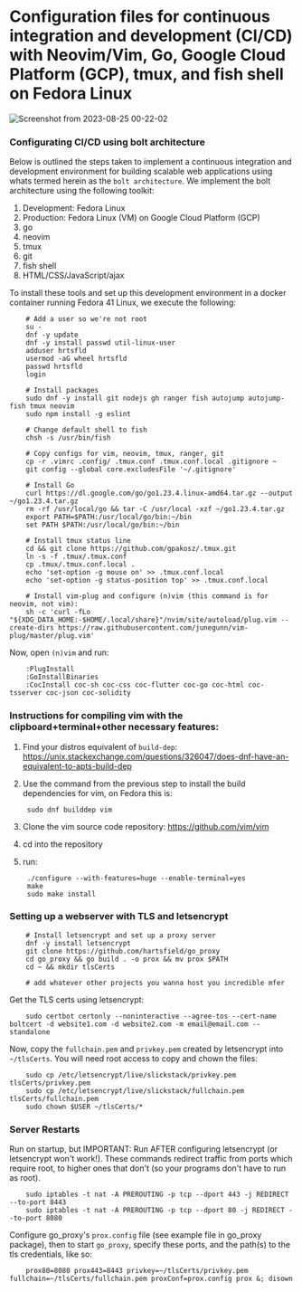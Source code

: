 # Configuration files for continuous integration and development (CI/CD) with Neovim/Vim, Go, Google Cloud Platform (GCP), tmux, and fish shell on Fedora Linux

![Screenshot from 2023-08-25 00-22-02](https://github.com/hartsfield/vimrc/assets/30379836/dc59a4e1-c5a7-4119-83ac-6f842cc6ae77)

### Configurating CI/CD using bolt architecture

Below is outlined the steps taken to implement a continuous integration and development environment for building scalable web applications using whats termed herein as the `bolt architecture`. We implement the bolt architecture using the following toolkit:

 1. Development: Fedora Linux
 2. Production: Fedora Linux (VM) on Google Cloud Platform (GCP)
 2. go
 3. neovim
 4. tmux
 5. git
 6. fish shell
 7. HTML/CSS/JavaScript/ajax

To install these tools and set up this development environment in a docker container running Fedora 41 Linux, we execute the following:

        # Add a user so we're not root
        su -
        dnf -y update
        dnf -y install passwd util-linux-user
        adduser hrtsfld
        usermod -aG wheel hrtsfld
        passwd hrtsfld
        login

        # Install packages
        sudo dnf -y install git nodejs gh ranger fish autojump autojump-fish tmux neovim
        sudo npm install -g eslint

        # Change default shell to fish
        chsh -s /usr/bin/fish

        # Copy configs for vim, neovim, tmux, ranger, git
        cp -r .vimrc .config/ .tmux.conf .tmux.conf.local .gitignore ~
        git config --global core.excludesFile '~/.gitignore'

        # Install Go
        curl https://dl.google.com/go/go1.23.4.linux-amd64.tar.gz --output ~/go1.23.4.tar.gz
        rm -rf /usr/local/go && tar -C /usr/local -xzf ~/go1.23.4.tar.gz
        export PATH=$PATH:/usr/local/go/bin:~/bin
        set PATH $PATH:/usr/local/go/bin:~/bin

        # Install tmux status line
        cd && git clone https://github.com/gpakosz/.tmux.git
        ln -s -f .tmux/.tmux.conf
        cp .tmux/.tmux.conf.local .
        echo 'set-option -g mouse on' >> .tmux.conf.local
        echo 'set-option -g status-position top' >> .tmux.conf.local

        # Install vim-plug and configure (n)vim (this command is for neovim, not vim):
        sh -c 'curl -fLo "${XDG_DATA_HOME:-$HOME/.local/share}"/nvim/site/autoload/plug.vim --create-dirs https://raw.githubusercontent.com/junegunn/vim-plug/master/plug.vim'

Now, open `(n)vim` and run:
        
        :PlugInstall
        :GoInstallBinaries
        :CocInstall coc-sh coc-css coc-flutter coc-go coc-html coc-tsserver coc-json coc-solidity

### Instructions for compiling vim with the clipboard+terminal+other necessary features:

1. Find your distros equivalent of `build-dep`: https://unix.stackexchange.com/questions/326047/does-dnf-have-an-equivalent-to-apts-build-dep
2. Use the command from the previous step to install the build dependencies for vim, on Fedora this is:

        sudo dnf builddep vim

3. Clone the vim source code repository: https://github.com/vim/vim
4. cd into the repository
5. run:

        ./configure --with-features=huge --enable-terminal=yes
        make
        sudo make install

### Setting up a webserver with TLS and letsencrypt

        # Install letsencrypt and set up a proxy server
        dnf -y install letsencrypt
        git clone https://github.com/hartsfield/go_proxy
        cd go_proxy && go build . -o prox && mv prox $PATH
        cd ~ && mkdir tlsCerts

        # add whatever other projects you wanna host you incredible mfer

Get the TLS certs using letsencrypt:

        sudo certbot certonly --noninteractive --agree-tos --cert-name boltcert -d website1.com -d website2.com -m email@email.com --standalone

Now, copy the `fullchain.pem` and `privkey.pem` created by letsencrypt into `~/tlsCerts`. You will need root access to copy and chown the files:

        sudo cp /etc/letsencrypt/live/slickstack/privkey.pem tlsCerts/privkey.pem
        sudo cp /etc/letsencrypt/live/slickstack/fullchain.pem tlsCerts/fullchain.pem
        sudo chown $USER ~/tlsCerts/*

### Server Restarts

Run on startup, but IMPORTANT: Run AFTER configuring letsencrypt (or letsencrypt won't work!). These commands redirect traffic from ports which require root, to higher ones that don't (so your programs don't have to run as root).

        sudo iptables -t nat -A PREROUTING -p tcp --dport 443 -j REDIRECT --to-port 8443
        sudo iptables -t nat -A PREROUTING -p tcp --dport 80 -j REDIRECT --to-port 8080

Configure go_proxy's `prox.config` file (see example file in go_proxy package), then to start `go_proxy`, specify these ports, and the path(s) to the tls credentials, like so:

        prox80=8080 prox443=8443 privkey=~/tlsCerts/privkey.pem fullchain=~/tlsCerts/fullchain.pem proxConf=prox.config prox &; disown
